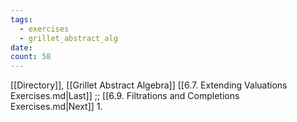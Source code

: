```yaml
---
tags:
  - exercises
  - grillet_abstract_alg
date:
count: 58
---
```

[[Directory]], [[Grillet Abstract Algebra]]
[[6.7. Extending Valuations Exercises.md|Last]] ;; [[6.9. Filtrations and Completions Exercises.md|Next]]
1. 